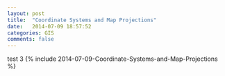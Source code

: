 ```yaml
---
layout: post
title:  "Coordinate Systems and Map Projections"
date:   2014-07-09 18:57:52
categories: GIS
comments: false
---
```

test 3
{% include 2014-07-09-Coordinate-Systems-and-Map-Projections %}
